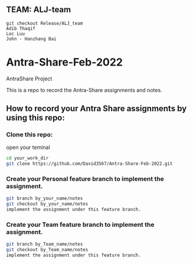 

## TEAM: ALJ-team
    git checkout Release/ALJ_team
    Adib Thaqif
    Loc Luu
    John - Hanzhang Bai
    
# Antra-Share-Feb-2022
AntraShare Project

This is a repo to record the Antra-Share assignments and notes.

## How to record your Antra Share assignments by using this repo:

### Clone this repo:

open your teminal

```bash
cd your_work_dir
git clone https://github.com/David3567/Antra-Share-Feb-2022.git
```

### Create your Personal feature branch to implement the assignment.

```bash
git branch by_your_name/notes
git checkout by_your_name/notes
implement the assignment under this feature branch.
```
### Create your Team feature branch to implement the assignment.

```bash
git branch by_Team_name/notes
git checkout by_Team_name/notes
implement the assignment under this feature branch.
```

